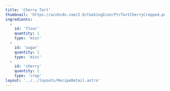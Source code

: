 ```yaml
---
title: 'Cherry Tart'
thumbnail: 'https://acnhcdn.com/2.0/CookingIcon/FtrTartCherryCropped.png'
ingredients:
  -
    id: 'flour'
    quantity: 1
    type: 'misc'
  -
    id: 'sugar'
    quantity: 1
    type: 'misc'
  -
    id: 'cherry'
    quantity: 1
    type: 'crop'
layout: '../../layouts/RecipeDetail.astro'
---
```

